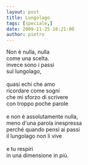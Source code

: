 ```yaml
---
layout: post
title: Lungolago
tags: [speciale,]
date: 2009-11-25 16:21:00
author: pietro
---
```

Non è nulla, nulla<br/>come una scelta.<br/>invece sono i passi<br/>sul lungolago,<br/><br/>quasi echi che amo<br/>ricordare come sogni<br/>che mi sforzo di scrivere<br/>con troppo poche parole<br/><br/>e non è assolutamente nulla,<br/>meno d'una parola inespressa<br/>perché quando pensi ai passi<br/>il lungolago non li vive<br/><br/>e tu respiri<br/>in una dimensione in più.
